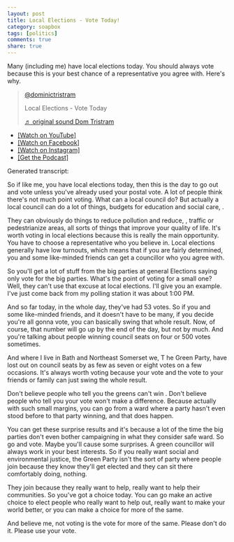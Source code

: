 ```yaml
---
layout: post
title: Local Elections - Vote Today!
category: soapbox
tags: [politics]
comments: true
share: true
---
```


Many (including me) have local elections today. You should always vote because this is your best chance of a representative you agree with. Here's why.

<blockquote class="tiktok-embed" cite="https://www.tiktok.com/@dominictristram/video/7229346081207831834" data-video-id="7229346081207831834" style="max-width: 605px;min-width: 325px;" > <section> <a target="_blank" title="@dominictristram" href="https://www.tiktok.com/@dominictristram?refer=embed">@dominictristram</a> <p>Local Elections - Vote Today</p> <a target="_blank" title="♬ original sound Dom Tristram" href="https://www.tiktok.com/?refer=embed">♬ original sound Dom Tristram</a> </section> </blockquote> <script async src="https://www.tiktok.com/embed.js"></script>

<ul>
<li><a href="https://youtu.be/vLhfwag5nq4">[Watch on YouTube]</a></li>
<li><a href="https://fb.watch/kjz7zMfqXF/">[Watch on Facebook]</a></li>
<li><a href="https://www.instagram.com/reel/Cr03iaLuh0f/">[Watch on Instagram]</a></li>
<li><a href="https://podcasts.apple.com/gb/podcast/dom-tristrams-soapbox/id1377617516?i=1000611752973">[Get the Podcast]</a></li>
</ul>


Generated transcript:

So if like me, you have local elections today, then this is the day to go out and vote unless you've already used your postal vote.  A lot of people think there's not much point voting. What can a local council do? But actually a local council can do a lot of things, budgets for education and social care, .

They can obviously do things to reduce pollution and reduce, , traffic or pedestrianize areas, all sorts of things that improve your quality of life. It's worth voting in local elections because this is really the main opportunity. You have to choose a representative who you believe in.  Local elections generally have low turnouts, which means that if you are fairly determined,  you and some like-minded friends can get a councillor who you agree with.

So you'll get a lot of stuff from the big parties at general Elections saying only vote for the big parties. What's the point of voting for a small one? Well, they can't use that excuse at local elections. I'll give you an example. I've just come back from my polling station  it was about 1:00 PM.

And so far today, in the whole day, they've had 53 votes. So if you and some like-minded friends, and it doesn't have to be many, if you decide you're all gonna vote, you can basically swing that whole result. Now, of course, that number will go up by the end of the day, but not by much. And you're talking about people winning council seats on four or 500 votes sometimes.

And where I live in Bath and Northeast Somerset we, T he Green Party, have lost out on council seats by as few as seven or eight votes on a few occasions.  It's always worth voting because your vote and the vote to your friends or family can just swing the whole result.

Don't believe people who tell you the greens can't win . Don't believe people who tell you your vote won't make a difference. Because actually with such small margins, you can go from a ward where a party hasn't even stood before to that party winning, and that does happen.

You can get these surprise results and it's because a lot of the time the big parties don't even bother campaigning in what they consider safe ward. So go and vote. Maybe you'll cause some surprises. A green councillor will always work in your best interests. So if you really want social and environmental justice,  the Green Party isn't the sort of party where people join because they know they'll get elected and they can sit there comfortably doing,  nothing.

 They join because they really want to help, really want to help their communities. So you've got a choice today. You can go make an active choice to elect people who really want to help out, really want to make your world better, or you can make a choice for more of the same.

And believe me, not voting is the vote for more of the same. Please don't do it. Please use your vote.
